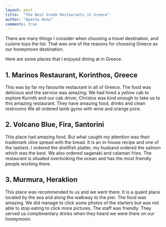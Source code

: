 ```yaml
---
layout: post
title:  "The Best Greek Restaurants in Greece"
author: "Aparna Anna"
comments: true
---
```

There are many things I consider when choosing a travel destination, and cuisine tops the list. That was one of the reasons for choosing Greece as our honeymoon destination.

Here are some places that I enjoyed dining at in Greece. 

## 1. Marinos Restaurant, Korinthos, Greece

This was by far my favourite restaurant in all of Greece. The food was delicious and the service was amazing.  We had hired a yellow cab to explore Korinth and our cab driver, Christos was kind enough to take us to this amazing restaurant. 
They have amazing food, drinks and clean restrooms
We all ordered lamb gyros with wine and orange juice.

## 2. Volcano Blue, Fira, Santorini

This place had amazing food. But what caught my attention was their trademark olive spread with the bread. It is an in-house recipe and one of the tastiest. I ordered the shellfish platter, my husband ordered the salmon which was the best. We also ordered saganaki and calamari fries. 
The restaurant is situated overlooking the ocean and has the most friendly people working there. 

## 3. Murmura, Heraklion

This place was recommended to us and we went there. It is a quaint place located by the sea and along the walkway to the pier. 
The food was amazing. We did manage to click some photos of the starters but was not able to stop eating to click more pictures. The staff was friendly. They served us complimentary drinks when they heard we were there on our honeymoon.
